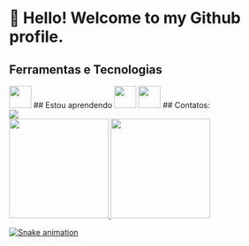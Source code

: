 # 👋 Hello! Welcome to my Github profile.
## Ferramentas e Tecnologias
<img loading="lazy" src="https://cdn.jsdelivr.net/gh/devicons/devicon/icons/git/git-original.svg" width="40" height="40"/>
## Estou aprendendo
<img loading="lazy" src="https://cdn.jsdelivr.net/gh/devicons/devicon/icons/java/java-original.svg" width="40" height="40"/> <img loading="lazy" src="https://cdn.jsdelivr.net/gh/devicons/devicon/icons/linux/linux-original.svg" width="40" height="40"/>
## Contatos:
<div>
<a href="www.linkedin.com/in/guilherme-lima-antebi-105a5626a" target="_blank"><img loading="lazy" src="https://img.shields.io/badge/-LinkedIn-%230077B5?style=for-the-badge&logo=linkedin&logoColor=white" target="_blank"></a>   
</div>
<div>
<a href="https://github.com/Guiantebii">
<img loading="lazy" height="180em" src="https://github-readme-stats.vercel.app/api/top-langs/?username=Guiantebii&layout=compact&langs_count=7&theme=dracula"/>
<img loading="lazy" height="180em" src="https://github-readme-stats.vercel.app/api?username=Guiantebii&show_icons=true&theme=dracula&include_all_commits=true&count_private=true"/>
</div>

![Snake animation](https://github.com/Guiantebii/Guiantebii/blob/output/github-contribution-grid-snake.svg)

